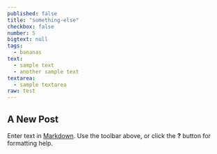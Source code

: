 ```yaml
---
published: false
title: "something-else"
checkbox: false
number: 5
bigtext: null
tags: 
  - bananas
text: 
  - sample text
  - another sample text
textarea: 
  - sample textarea
raw: test
---
```




## A New Post

Enter text in [Markdown](http://daringfireball.net/projects/markdown/). Use the toolbar above, or click the **?** button for formatting help. 
